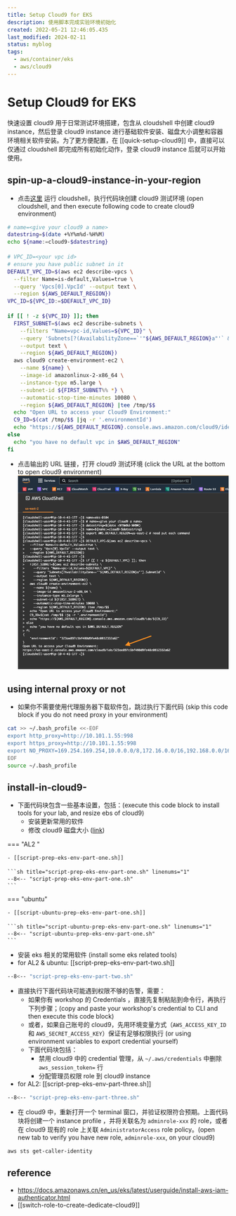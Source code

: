 ```yaml
---
title: Setup Cloud9 for EKS
description: 使用脚本完成实验环境初始化
created: 2022-05-21 12:46:05.435
last_modified: 2024-02-11
status: myblog
tags:
  - aws/container/eks
  - aws/cloud9
---
```


# Setup Cloud9 for EKS
快速设置 cloud9 用于日常测试环境搭建，包含从 cloudshell 中创建 cloud9 instance，然后登录 cloud9 instance 进行基础软件安装、磁盘大小调整和容器环境相关软件安装。为了更方便配置，在 [[quick-setup-cloud9]] 中，直接可以仅通过 cloudshell 即完成所有初始化动作，登录 cloud9 instance 后就可以开始使用。

## spin-up-a-cloud9-instance-in-your-region
-  点击[这里](https://console.aws.amazon.com/cloudshell) 运行 cloudshell，执行代码块创建 cloud9 测试环境 (open cloudshell, and then execute following code to create cloud9 environment)
```sh
# name=<give your cloud9 a name>
datestring=$(date +%Y%m%d-%H%M)
echo ${name:=cloud9-$datestring}

# VPC_ID=<your vpc id> 
# ensure you have public subnet in it
DEFAULT_VPC_ID=$(aws ec2 describe-vpcs \
  --filter Name=is-default,Values=true \
  --query 'Vpcs[0].VpcId' --output text \
  --region ${AWS_DEFAULT_REGION})
VPC_ID=${VPC_ID:=$DEFAULT_VPC_ID}

if [[ ! -z ${VPC_ID} ]]; then
  FIRST_SUBNET=$(aws ec2 describe-subnets \
    --filters "Name=vpc-id,Values=${VPC_ID}" \
    --query 'Subnets[?(AvailabilityZone==`'"${AWS_DEFAULT_REGION}a"'` && MapPublicIpOnLaunch==`true`)].SubnetId' \
    --output text \
    --region ${AWS_DEFAULT_REGION})
  aws cloud9 create-environment-ec2 \
    --name ${name} \
    --image-id amazonlinux-2-x86_64 \
    --instance-type m5.large \
    --subnet-id ${FIRST_SUBNET%% *} \
    --automatic-stop-time-minutes 10080 \
    --region ${AWS_DEFAULT_REGION} |tee /tmp/$$
  echo "Open URL to access your Cloud9 Environment:"
  C9_ID=$(cat /tmp/$$ |jq -r '.environmentId')
  echo "https://${AWS_DEFAULT_REGION}.console.aws.amazon.com/cloud9/ide/${C9_ID}"
else
  echo "you have no default vpc in $AWS_DEFAULT_REGION"
fi

```

- 点击输出的 URL 链接，打开 cloud9 测试环境 (click the URL at the bottom to open cloud9 environment)
![setup-cloud9-for-eks-1.png](../git-attachment/setup-cloud9-for-eks-1.png)

## using internal proxy or not

- 如果你不需要使用代理服务器下载软件包，跳过执行下面代码 (skip this code block if you do not need proxy in your environment)
```sh
cat >> ~/.bash_profile <<-EOF
export http_proxy=http://10.101.1.55:998
export https_proxy=http://10.101.1.55:998
export NO_PROXY=169.254.169.254,10.0.0.0/8,172.16.0.0/16,192.168.0.0/16
EOF
source ~/.bash_profile

```

## install-in-cloud9- 

- 下面代码块包含一些基本设置，包括：(execute this code block to install tools for your lab, and resize ebs of cloud9)
    - 安装更新常用的软件
    - 修改 cloud9 磁盘大小 ([link](https://docs.aws.amazon.com/cloud9/latest/user-guide/move-environment.html#move-environment-resize))

=== "AL2 "

    - [[script-prep-eks-env-part-one.sh]] 
    
    ```sh title="script-prep-eks-env-part-one.sh" linenums="1"
    --8<-- "script-prep-eks-env-part-one.sh"
    ```

=== "ubuntu"

    - [[script-ubuntu-prep-eks-env-part-one.sh]]  
    
    ```sh title="script-ubuntu-prep-eks-env-part-one.sh" linenums="1"
    --8<-- "script-ubuntu-prep-eks-env-part-one.sh"
    ```

- 安装 eks 相关的常用软件 (install some eks related tools)
- for AL2 & ubuntu: [[script-prep-eks-env-part-two.sh]]
```sh title="script-prep-eks-env-part-two.sh" linenums="1"
--8<-- "script-prep-eks-env-part-two.sh"
```

- 直接执行下面代码块可能遇到权限不够的告警，需要：
	- 如果你有 workshop 的 Credentials ，直接先复制粘贴到命令行，再执行下列步骤；(copy and paste your workshop's credential to CLI and then execute this code block)
	- 或者，如果自己账号的 cloud9，先用环境变量方式（`AWS_ACCESS_KEY_ID` 和 `AWS_SECRET_ACCESS_KEY`）保证有足够权限执行 (or using environment variables to export credential yourself)
	- 下面代码块包括：
		- 禁用 cloud9 中的 credential 管理，从 `~/.aws/credentials` 中删除 `aws_session_token=` 行
		- 分配管理员权限 role 到 cloud9 instance
- for AL2: [[script-prep-eks-env-part-three.sh]] 
```sh title="script-prep-eks-env-part-three.sh" linenums="1"
--8<-- "script-prep-eks-env-part-three.sh"
```

- 在 cloud9 中，重新打开一个 terminal 窗口，并验证权限符合预期。上面代码块将创建一个 instance profile ，并将关联名为 `adminrole-xxx` 的 role，或者在 cloud9 现有的 role 上关联 `AdministratorAccess` role policy。(open new tab to verify you have new role, `adminrole-xxx`, on your cloud9)
```sh
aws sts get-caller-identity
```


## reference

- https://docs.amazonaws.cn/en_us/eks/latest/userguide/install-aws-iam-authenticator.html
- [[switch-role-to-create-dedicate-cloud9]]


